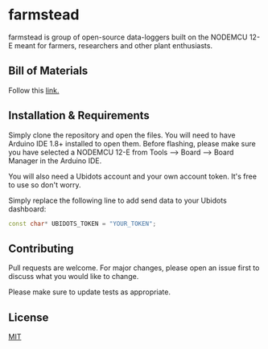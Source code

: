 # farmstead

farmstead is group of open-source data-loggers built on the NODEMCU 12-E meant for farmers, researchers and other plant enthusiasts.

[photo1]:https://photos.google.com/u/1/photo/AF1QipNnMWe11bNcos-sPmFwRhbuZ1OGqHwSzXPjWClV
[photo2]: https://photos.google.com/u/1/photo/AF1QipPAgEQ8Qwf1x9ccwVBVayWgW5sxRKN5PWLV-oqW
[photo3]: https://photos.google.com/u/1/photo/AF1QipOnWj2yRV5rtKphlWHvTlV7uzlXjBBBXWx9nXSs

## Bill of Materials

Follow this [link.](https://docs.google.com/spreadsheets/d/12NdWIi1DjhQLWsaMIDiaYoft81Pou43TMq7iLpbZecI/edit?usp=sharing)

## Installation & Requirements

Simply clone the repository and open the files.  You will need to have Arduino IDE 1.8+ installed to open them. Before flashing, please make sure you have selected a NODEMCU 12-E from Tools --> Board --> Board Manager in the Arduino IDE.

You will also need a Ubidots account and your own account token.  It's free to use so don't worry.

Simply replace the following line to add send data to your Ubidots dashboard:

```c++
const char* UBIDOTS_TOKEN = "YOUR_TOKEN";
``` 

## Contributing
Pull requests are welcome. For major changes, please open an issue first to discuss what you would like to change.

Please make sure to update tests as appropriate.

## License
[MIT](https://choosealicense.com/licenses/mit/)